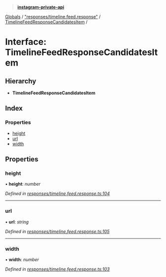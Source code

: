 > **[instagram-private-api](../README.md)**

[Globals](../README.md) / ["responses/timeline.feed.response"](../modules/_responses_timeline_feed_response_.md) / [TimelineFeedResponseCandidatesItem](_responses_timeline_feed_response_.timelinefeedresponsecandidatesitem.md) /

# Interface: TimelineFeedResponseCandidatesItem

## Hierarchy

* **TimelineFeedResponseCandidatesItem**

## Index

### Properties

* [height](_responses_timeline_feed_response_.timelinefeedresponsecandidatesitem.md#height)
* [url](_responses_timeline_feed_response_.timelinefeedresponsecandidatesitem.md#url)
* [width](_responses_timeline_feed_response_.timelinefeedresponsecandidatesitem.md#width)

## Properties

###  height

• **height**: *number*

*Defined in [responses/timeline.feed.response.ts:104](https://github.com/dilame/instagram-private-api/blob/3e16058/src/responses/timeline.feed.response.ts#L104)*

___

###  url

• **url**: *string*

*Defined in [responses/timeline.feed.response.ts:105](https://github.com/dilame/instagram-private-api/blob/3e16058/src/responses/timeline.feed.response.ts#L105)*

___

###  width

• **width**: *number*

*Defined in [responses/timeline.feed.response.ts:103](https://github.com/dilame/instagram-private-api/blob/3e16058/src/responses/timeline.feed.response.ts#L103)*
